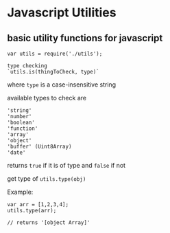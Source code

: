 # Javascript Utilities
## basic utility functions for javascript

```
var utils = require('./utils');

type checking
`utils.is(thingToCheck, type)`
```

where `type` is a case-insensitive string

available types to check are

```
'string'
'number'
'boolean'
'function'
'array'
'object'
'buffer' (Uint8Array)
'date'
```
returns `true` if it is of type and `false` if not

get type of
`utils.type(obj)`

Example:
```
var arr = [1,2,3,4];
utils.type(arr);

// returns '[object Array]'
```

